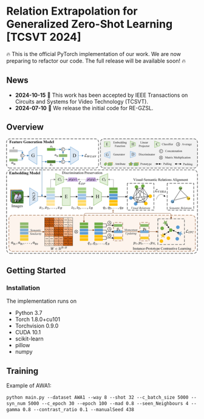 # **Relation Extrapolation for Generalized Zero-Shot Learning [TCSVT 2024]**

:fire: This is the official PyTorch implementation of our work. We are now preparing to refactor our code. The full release will be available soon! :fire:

## News
* **2024-10-15** :loudspeaker: This work has been accepted by IEEE Transactions on Circuits and Systems for Video Technology (TCSVT).
* **2024-07-10** :rocket: We release the initial code for RE-GZSL.

## Overview
![framework](doc/framework.jpg)

## Getting Started

### Installation

The implementation runs on
- Python 3.7
- Torch 1.8.0+cu101
- Torchvision 0.9.0
- CUDA 10.1
- scikit-learn
- pillow
- numpy

## Training
Example of AWA1:
```
python main.py --dataset AWA1 --way 8 --shot 32 --c_batch_size 5000 --syn_num 5000 --c_epoch 30 --epoch 100 --mad 0.8 --seen_Neighbours 4 --gamma 0.8 --contrast_ratio 0.1 --manualSeed 438
```

